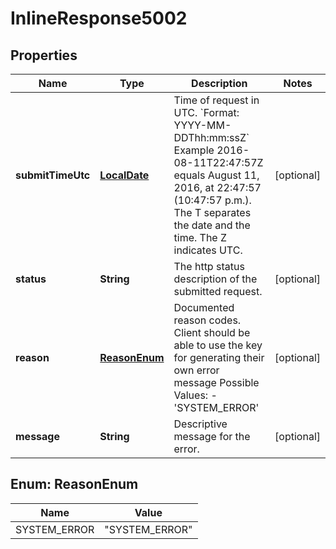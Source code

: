 
# InlineResponse5002

## Properties
Name | Type | Description | Notes
------------ | ------------- | ------------- | -------------
**submitTimeUtc** | [**LocalDate**](LocalDate.md) | Time of request in UTC. &#x60;Format: YYYY-MM-DDThh:mm:ssZ&#x60;  Example 2016-08-11T22:47:57Z equals August 11, 2016, at 22:47:57 (10:47:57 p.m.). The T separates the date and the time. The Z indicates UTC.  |  [optional]
**status** | **String** | The http status description of the submitted request. |  [optional]
**reason** | [**ReasonEnum**](#ReasonEnum) | Documented reason codes. Client should be able to use the key for generating their own error message Possible Values:   - &#39;SYSTEM_ERROR&#39;  |  [optional]
**message** | **String** | Descriptive message for the error. |  [optional]


<a name="ReasonEnum"></a>
## Enum: ReasonEnum
Name | Value
---- | -----
SYSTEM_ERROR | &quot;SYSTEM_ERROR&quot;



